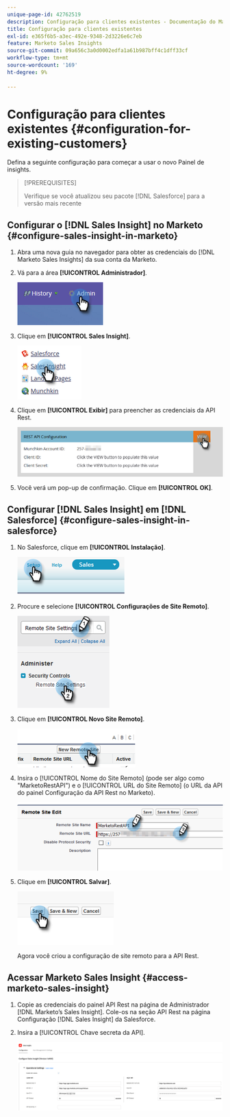 ```yaml
---
unique-page-id: 42762519
description: Configuração para clientes existentes - Documentação do Marketo - Documentação do produto
title: Configuração para clientes existentes
exl-id: e365f6b5-a3ec-492e-9348-2d3226e6c7eb
feature: Marketo Sales Insights
source-git-commit: 09a656c3a0d0002edfa1a61b987bff4c1dff33cf
workflow-type: tm+mt
source-wordcount: '169'
ht-degree: 9%

---
```


# Configuração para clientes existentes {#configuration-for-existing-customers}

Defina a seguinte configuração para começar a usar o novo Painel de insights.

>[!PREREQUISITES]
>
>Verifique se você atualizou seu pacote [!DNL Salesforce] para a versão mais recente

## Configurar o [!DNL Sales Insight] no Marketo {#configure-sales-insight-in-marketo}

1. Abra uma nova guia no navegador para obter as credenciais do [!DNL Marketo Sales Insights] da sua conta da Marketo.

1. Vá para a área **[!UICONTROL Administrador]**.

   ![](assets/configuration-for-existing-customers-1.png)

1. Clique em **[!UICONTROL Sales Insight]**.

   ![](assets/configuration-for-existing-customers-2.png)

1. Clique em **[!UICONTROL Exibir]** para preencher as credenciais da API Rest.

   ![](assets/configuration-for-existing-customers-3.png)

1. Você verá um pop-up de confirmação. Clique em **[!UICONTROL OK]**.

## Configurar [!DNL Sales Insight] em [!DNL Salesforce] {#configure-sales-insight-in-salesforce}

1. No Salesforce, clique em **[!UICONTROL Instalação]**.

   ![](assets/configuration-for-existing-customers-4.png)

1. Procure e selecione **[!UICONTROL Configurações de Site Remoto]**.

   ![](assets/configuration-for-existing-customers-5.png)

1. Clique em **[!UICONTROL Novo Site Remoto]**.

   ![](assets/configuration-for-existing-customers-6.png)

1. Insira o [!UICONTROL Nome do Site Remoto] (pode ser algo como &quot;MarketoRestAPI&quot;) e o [!UICONTROL URL do Site Remoto] (o URL da API do painel Configuração da API Rest no Marketo).

   ![](assets/configuration-for-existing-customers-7.png)

1. Clique em **[!UICONTROL Salvar]**.

   ![](assets/configuration-for-existing-customers-8.png)

   Agora você criou a configuração de site remoto para a API Rest.

## Acessar Marketo Sales Insight {#access-marketo-sales-insight}

1. Copie as credenciais do painel API Rest na página de Administrador [!DNL Marketo’s Sales Insight]. Cole-os na seção API Rest na página Configuração [!DNL Sales Insight] da Salesforce.

1. Insira a [!UICONTROL Chave secreta da API].

   ![](assets/configuration-for-existing-customers-9.png)

